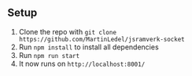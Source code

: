 ## Setup

1. Clone the repo with `git clone https://github.com/MartinLedel/jsramverk-socket`
2. Run `npm install` to install all dependencies
3. Run `npm run start`
4. It now runs on `http://localhost:8001/`
